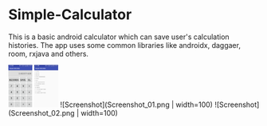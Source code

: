 # Simple-Calculator
This is a basic android calculator which can save user's calculation histories. 
The app uses some common libraries like androidx, daggaer, room, rxjava and others.

<img src="Screenshot_01.png" width="48"> <img src="Screenshot_02.png" width="48">
![Screenshot](Screenshot_01.png | width=100) ![Screenshot](Screenshot_02.png | width=100)
